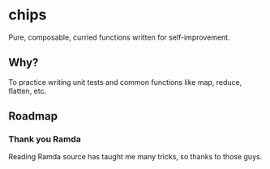 # chips
Pure, composable, curried functions written for self-improvement.

## Why?
To practice writing unit tests and common functions like map, reduce, flatten, etc.

## Roadmap

### Thank you Ramda
Reading Ramda source has taught me many tricks, so thanks to those guys.
